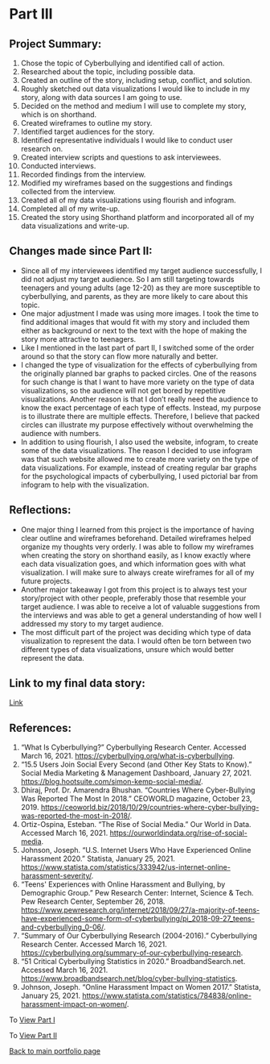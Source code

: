 # Part III

## Project Summary:
1.	Chose the topic of Cyberbullying and identified call of action.
2.	Researched about the topic, including possible data.
3.	Created an outline of the story, including setup, conflict, and solution.
4.	Roughly sketched out data visualizations I would like to include in my story, along with data sources I am going to use.
5.	Decided on the method and medium I will use to complete my story, which is on shorthand.
6.	Created wireframes to outline my story.
7.	Identified target audiences for the story.
8.	Identified representative individuals I would like to conduct user research on.
9.	Created interview scripts and questions to ask interviewees.
10.	Conducted interviews.
11.	Recorded findings from the interview.
12.	Modified my wireframes based on the suggestions and findings collected from the interview.
13.	Created all of my data visualizations using flourish and infogram.
14.	Completed all of my write-up.
15.	Created the story using Shorthand platform and incorporated all of my data visualizations and write-up.

## Changes made since Part II:
* Since all of my interviewees identified my target audience successfully, I did not adjust my target audience. So I am still targeting towards teenagers and young adults (age 12-20) as they are more susceptible to cyberbullying, and parents, as they are more likely to care about this topic.
* One major adjustment I made was using more images. I took the time to find additional images that would fit with my story and included them either as background or next to the text with the hope of making the story more attractive to teenagers.
* Like I mentioned in the last part of part II, I switched some of the order around so that the story can flow more naturally and better.
* I changed the type of visualization for the effects of cyberbullying from the originally planned bar graphs to packed circles. One of the reasons for such change is that I want to have more variety on the type of data visualizations, so the audience will not get bored by repetitive visualizations. Another reason is that I don’t really need the audience to know the exact percentage of each type of effects. Instead, my purpose is to illustrate there are multiple effects. Therefore, I believe that packed circles can illustrate my purpose effectively without overwhelming the audience with numbers.
* In addition to using flourish, I also used the website, infogram, to create some of the data visualizations. The reason I decided to use infogram was that such website allowed me to create more variety on the type of data visualizations. For example, instead of creating regular bar graphs for the psychological impacts of cyberbullying, I used pictorial bar from infogram to help with the visualization. 


## Reflections:
* One major thing I learned from this project is the importance of having clear outline and wireframes beforehand. Detailed wireframes helped organize my thoughts very orderly. I was able to follow my wireframes when creating the story on shorthand easily, as I know exactly where each data visualization goes, and which information goes with what visualization. I will make sure to always create wireframes for all of my future projects.
* Another major takeaway I got from this project is to always test your story/project with other people, preferably those that resemble your target audience. I was able to receive a lot of valuable suggestions from the interviews and was able to get a general understanding of how well I addressed my story to my target audience.
* The most difficult part of the project was deciding which type of data visualization to represent the data. I would often be torn between two different types of data visualizations, unsure which would better represent the data. 


## Link to my final data story: 
[Link](https://carnegiemellon.shorthandstories.com/it-s-time-we-stop-cyberbullying-/index.html)

## References:
1.	“What Is Cyberbullying?” Cyberbullying Research Center. Accessed March 16, 2021. https://cyberbullying.org/what-is-cyberbullying. 
2.	“15.5 Users Join Social Every Second (and Other Key Stats to Know).” Social Media Marketing & Management Dashboard, January 27, 2021. https://blog.hootsuite.com/simon-kemp-social-media/. 
3.	Dhiraj, Prof. Dr. Amarendra Bhushan. “Countries Where Cyber-Bullying Was Reported The Most In 2018.” CEOWORLD magazine, October 23, 2019. https://ceoworld.biz/2018/10/29/countries-where-cyber-bullying-was-reported-the-most-in-2018/. 
4.	Ortiz-Ospina, Esteban. “The Rise of Social Media.” Our World in Data. Accessed March 16, 2021. https://ourworldindata.org/rise-of-social-media. 
5.	Johnson, Joseph. “U.S. Internet Users Who Have Experienced Online Harassment 2020.” Statista, January 25, 2021. https://www.statista.com/statistics/333942/us-internet-online-harassment-severity/. 
6.	“Teens' Experiences with Online Harassment and Bullying, by Demographic Group.” Pew Research Center: Internet, Science & Tech. Pew Research Center, September 26, 2018. https://www.pewresearch.org/internet/2018/09/27/a-majority-of-teens-have-experienced-some-form-of-cyberbullying/pi_2018-09-27_teens-and-cyberbullying_0-06/. 
7.	“Summary of Our Cyberbullying Research (2004-2016).” Cyberbullying Research Center. Accessed March 16, 2021. https://cyberbullying.org/summary-of-our-cyberbullying-research. 
8.	“51 Critical Cyberbullying Statistics in 2020.” BroadbandSearch.net. Accessed March 16, 2021. https://www.broadbandsearch.net/blog/cyber-bullying-statistics. 
9.	Johnson, Joseph. “Online Harassment Impact on Women 2017.” Statista, January 25, 2021. https://www.statista.com/statistics/784838/online-harassment-impact-on-women/. 


To [View Part I](dataviz3.md)

To [View Part II](dataviz4.md)


[Back to main portfolio page](/README.md)


